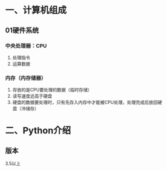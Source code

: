 # 一、计算机组成

## 01硬件系统

### 中央处理器：CPU
1. 处理指令
2. 运算数据

### 内存（内存储器）
1. 存放的是CPU要处理的数据（临时存储）
2. 读写速度远高于硬盘 
3. 硬盘的数据要处理时，只有先存入内存中才能被CPU处理，处理完成后放回硬盘（冷储存）



# 二、Python介绍

## 版本
3.5以上

